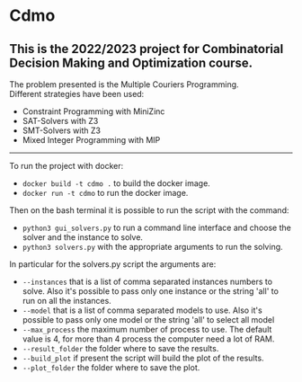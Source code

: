 # Cdmo
This is the 2022/2023 project for Combinatorial Decision Making and Optimization course.
<br> 
---
The problem presented is the Multiple Couriers Programming.<br>
Different strategies have been used:
- Constraint Programming with MiniZinc
- SAT-Solvers with Z3
- SMT-Solvers with Z3
- Mixed Integer Programming with MIP
---
To run the project with docker:
- ```docker build -t cdmo .``` to build the docker image.
- ```docker run -t cdmo``` to run the docker image.

Then on the bash terminal it is possible to run the script with the command:
- ```python3 gui_solvers.py``` to run a command line interface and choose the solver and the instance to solve.
- ```python3 solvers.py``` with the appropriate arguments to run the solving.

In particular for the solvers.py script the arguments are:
- ```--instances``` that is a list of comma separated instances numbers to solve. Also it's possible to pass only one instance or the string 'all' 
to run on all the instances.
- ```--model``` that is a list of comma separated models to use. Also it's possible to pass only one model or the string 'all' to select 
all model
- ```--max_process``` the maximum number of process to use. The default value is 4, for more than 4 process the computer need a lot of RAM.
- ```--result_folder``` the folder where to save the results.
- ```--build_plot``` if present the script will build the plot of the results.
- ```--plot_folder``` the folder where to save the plot.

